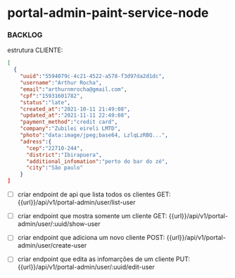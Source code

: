 # portal-admin-paint-service-node


### BACKLOG

  estrutura CLIENTE:
  
  ```json 
  [
    {
      "uuid":"5594079c-4c21-4522-a578-f3d97da2d1dc",
      "username":"Arthur Rocha",
      "email":"arthurnmrocha@gmail.com",
      "cpf":"15931601782",
      "status":"late",
      "created_at":"2021-10-11 21:49:08",
      "updated_at":"2021-11-11 22:49:08",
      "payment_method":"credit card",
      "company":"Zubilei eireli LMTD",
      "photo":"data:image/jpeg;base64, LzlqLzRBQ...",
      "adress":{
        "cep":"22710-244",
        "district":"Ibirapuera",
        "additional_infomation":"perto do bar do zé",
        "city":"São paulo"
      }
  ]
  ```
  
- [ ] criar endpoint de api que lista todos os clientes
  GET:
  {{url}}/api/v1/portal-admin/user/list-user

- [ ] criar endpoint que mostra somente um cliente
  GET:
  {{url}}/api/v1/portal-admin/user/:uuid/show-user

- [ ] criar endpoint que adiciona um novo cliente
  POST:
  {{url}}/api/v1/portal-admin/user/create-user

- [ ] criar endpoint que edita as infomarções de um cliente
  PUT:
  {{url}}/api/v1/portal-admin/user/:uuid/edit-user
